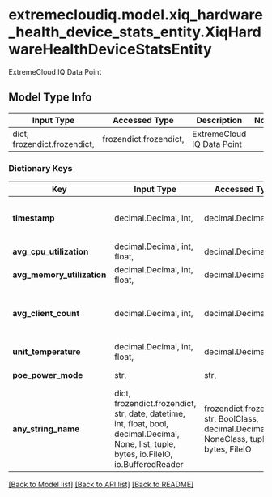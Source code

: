# extremecloudiq.model.xiq_hardware_health_device_stats_entity.XiqHardwareHealthDeviceStatsEntity

ExtremeCloud IQ Data Point

## Model Type Info
Input Type | Accessed Type | Description | Notes
------------ | ------------- | ------------- | -------------
dict, frozendict.frozendict,  | frozendict.frozendict,  | ExtremeCloud IQ Data Point | 

### Dictionary Keys
Key | Input Type | Accessed Type | Description | Notes
------------ | ------------- | ------------- | ------------- | -------------
**timestamp** | decimal.Decimal, int,  | decimal.Decimal,  | The Timestamp | value must be a 64 bit integer
**avg_cpu_utilization** | decimal.Decimal, int, float,  | decimal.Decimal,  | Avg Cpu Utilization | [optional] 
**avg_memory_utilization** | decimal.Decimal, int, float,  | decimal.Decimal,  | Avg Memory Utilization | [optional] 
**avg_client_count** | decimal.Decimal, int,  | decimal.Decimal,  | Avg Client Count | [optional] value must be a 32 bit integer
**unit_temperature** | decimal.Decimal, int, float,  | decimal.Decimal,  | Unit Temperature | [optional] 
**poe_power_mode** | str,  | str,  | Poe PowerMode | [optional] 
**any_string_name** | dict, frozendict.frozendict, str, date, datetime, int, float, bool, decimal.Decimal, None, list, tuple, bytes, io.FileIO, io.BufferedReader | frozendict.frozendict, str, BoolClass, decimal.Decimal, NoneClass, tuple, bytes, FileIO | any string name can be used but the value must be the correct type | [optional]

[[Back to Model list]](../../README.md#documentation-for-models) [[Back to API list]](../../README.md#documentation-for-api-endpoints) [[Back to README]](../../README.md)

